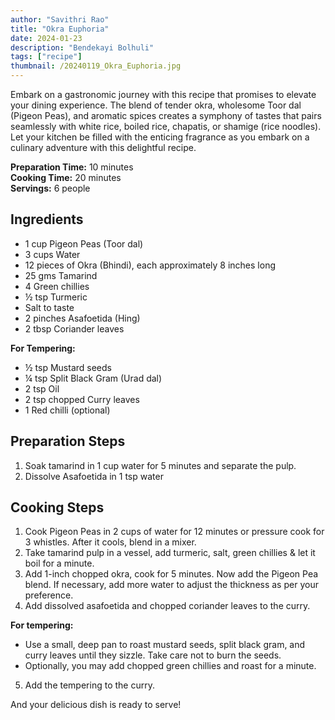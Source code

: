 ```yaml
---
author: "Savithri Rao"
title: "Okra Euphoria"
date: 2024-01-23
description: "Bendekayi Bolhuli"
tags: ["recipe"]
thumbnail: /20240119_Okra_Euphoria.jpg
---
```

Embark on a gastronomic journey with this recipe that promises to elevate your dining experience. The blend of tender okra, wholesome Toor dal (Pigeon Peas), and aromatic spices creates a symphony of tastes that pairs seamlessly with white rice, boiled rice, chapatis, or shamige (rice noodles). Let your kitchen be filled with the enticing fragrance as you embark on a culinary adventure with this delightful recipe.

**Preparation Time:** 10 minutes  
**Cooking Time:** 20 minutes  
**Servings:** 6 people

## Ingredients

- 1 cup Pigeon Peas (Toor dal)
- 3 cups Water
- 12 pieces of Okra (Bhindi), each approximately 8 inches long
- 25 gms Tamarind
- 4 Green chillies
- ½ tsp Turmeric
- Salt to taste
- 2 pinches Asafoetida (Hing)
- 2 tbsp Coriander leaves

**For Tempering:**
- ½ tsp Mustard seeds
- ¼ tsp Split Black Gram (Urad dal)
- 2 tsp Oil
- 2 tsp chopped Curry leaves
- 1 Red chilli (optional)

## Preparation Steps

1. Soak tamarind in 1 cup water for 5 minutes and separate the pulp.
2. Dissolve Asafoetida in 1 tsp water

## Cooking Steps

1. Cook Pigeon Peas in 2 cups of water for 12 minutes or pressure cook for 3 whistles. After it cools, blend in a mixer.
2. Take tamarind pulp in a vessel, add turmeric, salt, green chillies & let it boil for a minute.
3. Add 1-inch chopped okra, cook for 5 minutes. Now add the Pigeon Pea blend. If necessary, add more water to adjust the thickness as per your preference.
4. Add dissolved asafoetida and chopped coriander leaves to the curry.

**For tempering:**
- Use a small, deep pan to roast mustard seeds, split black gram, and curry leaves until they sizzle. Take care not to burn the seeds.
- Optionally, you may add chopped green chillies and roast for a minute.
5. Add the tempering to the curry.

And your delicious dish is ready to serve!
